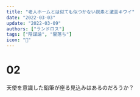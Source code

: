 ```yaml
---
title: "老人ホームとは似ても似つかない炭素と激苦キウイ"
date: "2022-03-03"
update: "2022-03-09"
authors: ["ランドロス"]
tags: ["陰謀論", "闇落ち"]
icon: "🥝"
---
```


# 02

天使を意識した鉛筆が座る見込みはあるのだろうか？

